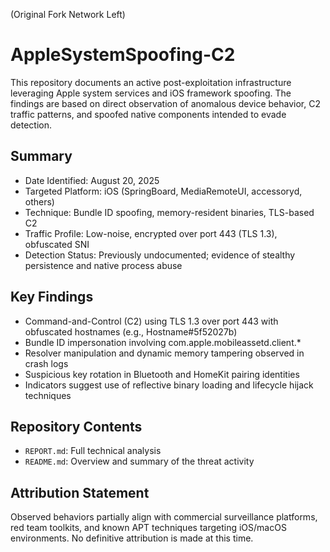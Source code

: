 (Original Fork Network Left)

# AppleSystemSpoofing-C2

This repository documents an active post-exploitation infrastructure leveraging Apple system services and iOS framework spoofing. The findings are based on direct observation of anomalous device behavior, C2 traffic patterns, and spoofed native components intended to evade detection.

## Summary

- Date Identified: August 20, 2025  
- Targeted Platform: iOS (SpringBoard, MediaRemoteUI, accessoryd, others)  
- Technique: Bundle ID spoofing, memory-resident binaries, TLS-based C2  
- Traffic Profile: Low-noise, encrypted over port 443 (TLS 1.3), obfuscated SNI  
- Detection Status: Previously undocumented; evidence of stealthy persistence and native process abuse

## Key Findings

- Command-and-Control (C2) using TLS 1.3 over port 443 with obfuscated hostnames (e.g., Hostname#5f52027b)
- Bundle ID impersonation involving com.apple.mobileassetd.client.*
- Resolver manipulation and dynamic memory tampering observed in crash logs
- Suspicious key rotation in Bluetooth and HomeKit pairing identities
- Indicators suggest use of reflective binary loading and lifecycle hijack techniques

## Repository Contents

- `REPORT.md`: Full technical analysis
- `README.md`: Overview and summary of the threat activity

## Attribution Statement

Observed behaviors partially align with commercial surveillance platforms, red team toolkits, and known APT techniques targeting iOS/macOS environments. No definitive attribution is made at this time.

